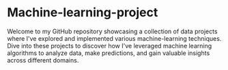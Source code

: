 # **Machine-learning-project**

Welcome to my GitHub repository showcasing a collection of data projects where I've explored and implemented various machine-learning techniques. Dive into these projects to discover how I've leveraged machine learning algorithms to analyze data, make predictions, and gain valuable insights across different domains. 
